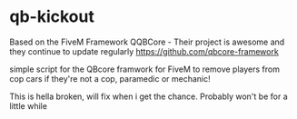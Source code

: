 # qb-kickout

Based on the FiveM Framework QQBCore - Their project is awesome and they continue to update regularly https://github.com/qbcore-framework

simple script for the QBcore framwork for FiveM to remove players from cop cars if they're not a cop, paramedic or mechanic!

This is hella broken, will fix when i get the chance. Probably won't be for a little while
